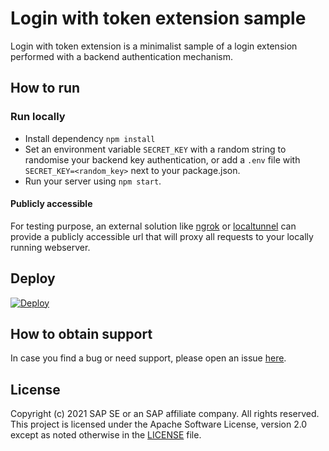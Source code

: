 # Login with token extension sample

Login with token extension is a minimalist sample of a login extension performed with a backend authentication mechanism.

## How to run

### Run locally

- Install dependency `npm install`
- Set an environment variable `SECRET_KEY` with a random string to randomise your backend key authentication, or add a `.env` file with `SECRET_KEY=<random_key>` next to your package.json.
- Run your server using `npm start`.

#### Publicly accessible
For testing purpose, an external solution like [ngrok](https://ngrok.com/) or [localtunnel](https://github.com/localtunnel/localtunnel) can provide a publicly accessible url that will proxy all requests to your locally running webserver.

## Deploy
<a href="https://heroku.com/deploy?env[SAMPLE]=login-with-token">
  <img src="https://www.herokucdn.com/deploy/button.svg" alt="Deploy">
</a>

## How to obtain support
In case you find a bug or need support, please open an issue [here](https://github.com/SAP-samples/fsm-extension-sample/issues/new).

## License
Copyright (c) 2021 SAP SE or an SAP affiliate company. All rights reserved. This project is licensed under the Apache Software License, version 2.0 except as noted otherwise in the [LICENSE](./LICENSE) file.
